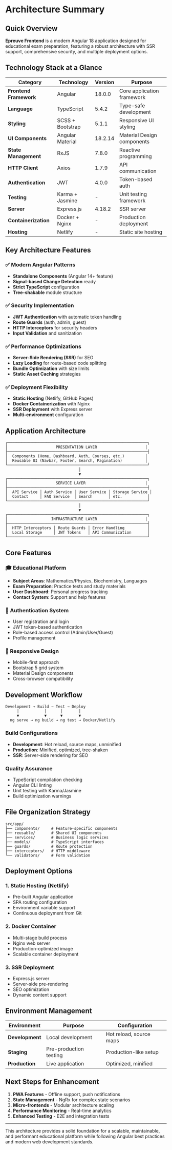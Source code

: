 # Architecture Summary

## Quick Overview

**Epreuve Frontend** is a modern Angular 18 application designed for educational exam preparation, featuring a robust architecture with SSR support, comprehensive security, and multiple deployment options.

## Technology Stack at a Glance

| Category | Technology | Version | Purpose |
|----------|------------|---------|---------|
| **Frontend Framework** | Angular | 18.0.0 | Core application framework |
| **Language** | TypeScript | 5.4.2 | Type-safe development |
| **Styling** | SCSS + Bootstrap | 5.1.1 | Responsive UI styling |
| **UI Components** | Angular Material | 18.2.14 | Material Design components |
| **State Management** | RxJS | 7.8.0 | Reactive programming |
| **HTTP Client** | Axios | 1.7.9 | API communication |
| **Authentication** | JWT | 4.0.0 | Token-based auth |
| **Testing** | Karma + Jasmine | - | Unit testing framework |
| **Server** | Express.js | 4.18.2 | SSR server |
| **Containerization** | Docker + Nginx | - | Production deployment |
| **Hosting** | Netlify | - | Static site hosting |

## Key Architecture Features

### ✅ Modern Angular Patterns
- **Standalone Components** (Angular 14+ feature)
- **Signal-based Change Detection** ready
- **Strict TypeScript** configuration
- **Tree-shakable** module structure

### ✅ Security Implementation
- **JWT Authentication** with automatic token handling
- **Route Guards** (auth, admin, guest)
- **HTTP Interceptors** for security headers
- **Input Validation** and sanitization

### ✅ Performance Optimizations
- **Server-Side Rendering (SSR)** for SEO
- **Lazy Loading** for route-based code splitting
- **Bundle Optimization** with size limits
- **Static Asset Caching** strategies

### ✅ Deployment Flexibility
- **Static Hosting** (Netlify, GitHub Pages)
- **Docker Containerization** with Nginx
- **SSR Deployment** with Express server
- **Multi-environment** configuration

## Application Architecture

```
┌─────────────────────────────────────────────────────────────┐
│                     PRESENTATION LAYER                     │
├─────────────────────────────────────────────────────────────┤
│  Components (Home, Dashboard, Auth, Courses, etc.)         │
│  Reusable UI (Navbar, Footer, Search, Pagination)          │
└─────────────────────────────────────────────────────────────┘
                                │
                                ▼
┌─────────────────────────────────────────────────────────────┐
│                     SERVICE LAYER                          │
├─────────────────────────────────────────────────────────────┤
│  API Service │ Auth Service │ User Service │ Storage Service │
│  Contact     │ FAQ Service  │ Search       │ etc.           │
└─────────────────────────────────────────────────────────────┘
                                │
                                ▼
┌─────────────────────────────────────────────────────────────┐
│                   INFRASTRUCTURE LAYER                     │
├─────────────────────────────────────────────────────────────┤
│  HTTP Interceptors │ Route Guards │ Error Handling          │
│  Local Storage     │ JWT Tokens   │ API Communication       │
└─────────────────────────────────────────────────────────────┘
```

## Core Features

### 🎓 Educational Platform
- **Subject Areas**: Mathematics/Physics, Biochemistry, Languages
- **Exam Preparation**: Practice tests and study materials
- **User Dashboard**: Personal progress tracking
- **Contact System**: Support and help features

### 🔐 Authentication System
- User registration and login
- JWT token-based authentication
- Role-based access control (Admin/User/Guest)
- Profile management

### 📱 Responsive Design
- Mobile-first approach
- Bootstrap 5 grid system
- Material Design components
- Cross-browser compatibility

## Development Workflow

```
Development → Build → Test → Deploy
     │           │      │       │
     ▼           ▼      ▼       ▼
  ng serve → ng build → ng test → Docker/Netlify
```

### Build Configurations
- **Development**: Hot reload, source maps, unminified
- **Production**: Minified, optimized, tree-shaken
- **SSR**: Server-side rendering for SEO

### Quality Assurance
- TypeScript compilation checking
- Angular CLI linting
- Unit testing with Karma/Jasmine
- Build optimization warnings

## File Organization Strategy

```
src/app/
├── components/     # Feature-specific components
├── reusable/       # Shared UI components
├── services/       # Business logic services
├── models/         # TypeScript interfaces
├── guards/         # Route protection
├── interceptors/   # HTTP middleware
└── validators/     # Form validation
```

## Deployment Options

### 1. Static Hosting (Netlify)
- Pre-built Angular application
- SPA routing configuration
- Environment variable support
- Continuous deployment from Git

### 2. Docker Container
- Multi-stage build process
- Nginx web server
- Production-optimized image
- Scalable container deployment

### 3. SSR Deployment
- Express.js server
- Server-side pre-rendering
- SEO optimization
- Dynamic content support

## Environment Management

| Environment | Purpose | Configuration |
|-------------|---------|---------------|
| **Development** | Local development | Hot reload, source maps |
| **Staging** | Pre-production testing | Production-like setup |
| **Production** | Live application | Optimized, minified |

## Next Steps for Enhancement

1. **PWA Features** - Offline support, push notifications
2. **State Management** - NgRx for complex state scenarios
3. **Micro-frontends** - Modular architecture scaling
4. **Performance Monitoring** - Real-time analytics
5. **Enhanced Testing** - E2E and integration tests

---

This architecture provides a solid foundation for a scalable, maintainable, and performant educational platform while following Angular best practices and modern web development standards.
